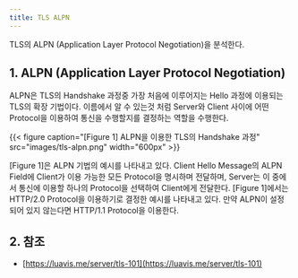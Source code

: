 ```yaml
---
title: TLS ALPN
---
```


TLS의 ALPN (Application Layer Protocol Negotiation)을 분석한다.

## 1. ALPN (Application Layer Protocol Negotiation)

ALPN은 TLS의 Handshake 과정중 가장 처음에 이루어지는 Hello 과정에 이용되는 TLS의 확장 기법이다. 이름에서 알 수 있는것 처럼 Server와 Client 사이에 어떤 Protocol을 이용하여 통신을 수행할지를 결정하는 역할을 수행한다. 

{{< figure caption="[Figure 1] ALPN을 이용한 TLS의 Handshake 과정" src="images/tls-alpn.png" width="600px" >}}

[Figure 1]은 ALPN 기법의 예시를 나타내고 있다. Client Hello Message의 ALPN Field에 Client가 이용 가능한 모든 Protocol을 명시하며 전달하며, Server는 이 중에서 통신에 이용할 하나의 Protocol을 선택하여 Client에게 전달한다. [Figure 1]에서는 HTTP/2.0 Protocol을 이용하기로 결정한 예시를 나타내고 있다. 만약 ALPN이 설정되어 있지 않는다면 HTTP/1.1 Protocol을 이용한다.

## 2. 참조

* [https://luavis.me/server/tls-101](https://luavis.me/server/tls-101)
